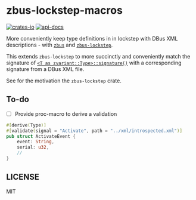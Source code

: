 # zbus-lockstep-macros

[![crates-io](https://img.shields.io/crates/v/zbus-lockstep-macros.svg)](https://crates.io/crates/zbus-lockstep-macros)
[![api-docs](https://docs.rs/zbus-lockstep-macros/badge.svg)](https://docs.rs/zbus-lockstep-macros)

More conveniently keep type definitions in in lockstep with DBus XML descriptions - with [`zbus`](<https://github.com/dbus2/zbus>) and [`zbus-lockstep`](<https://github.com/luukvanderduim/zbus-lockstep/zbus-lockstep>).

This extends `zbus-lockstep` to more succinctly and conveniently match the signature of [`<T as zvariant::Type>::signature()`](https://docs.rs/zvariant/latest/zvariant/trait.Type.html#tymethod.signature) with a corresponding signature from a DBus XML file.

See for the motivation the `zbus-lockstep` crate.

## To-do

- [ ] Provide proc-macro to derive a validation

```rust
#[derive(Type)] 
#[validate(signal = "Activate", path = "../xml/introspected.xml")]
pub struct ActivateEvent {
    event: String,
    serial: u32,
    // 
}
```

## LICENSE

MIT
